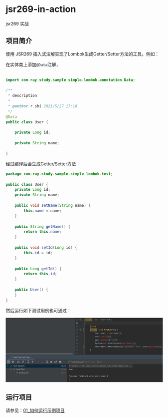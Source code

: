 # jsr269-in-action
jsr269 实战



## 项目简介

使用 JSR269 插入式注解实现了Lombok生成Getter/Setter方法的工具。例如：

在实体类上添加`@Data`注解，

```java

import com.ray.study.sample.simple.lombok.annotation.Data;

/**
 * description
 *
 * @author r.shi 2021/5/27 17:16
 */
@Data
public class User {

    private Long id;

    private String name;

}

```

经过编译后会生成Getter/Setter方法

```java
package com.ray.study.sample.simple.lombok.test;

public class User {
    private Long id;
    private String name;

    public void setName(String name) {
        this.name = name;
    }

    public String getName() {
        return this.name;
    }

    public void setId(Long id) {
        this.id = id;
    }

    public Long getId() {
        return this.id;
    }

    public User() {
    }
}

```

然后运行如下测试用例也可通过：

![image-20210611184715377](doc/images/image-20210611184715377.png)



## 运行项目

请参见：[01_如何运行示例项目](./doc/01_如何运行示例项目.md)

